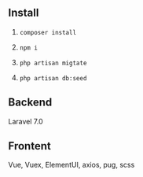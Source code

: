 
## Install

1) `composer install`

2) `npm i`

3) `php artisan migtate`

4) `php artisan db:seed`

## Backend

Laravel 7.0

## Frontent

Vue, Vuex, ElementUI, axios, pug, scss
